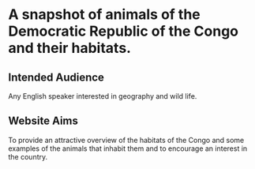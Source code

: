 # A snapshot of animals of the Democratic Republic of the Congo and their habitats.

## Intended Audience
Any English speaker interested in geography and wild life.

## Website Aims
To provide an attractive overview of the habitats of the Congo and some examples of the
animals that inhabit them and to encourage an interest in the country.

